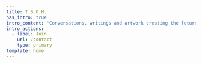 ```yaml
---
title: T.S.O.H.
has_intro: true
intro_content: 'Conversations, writings and artwork creating the future of our island home.'
intro_actions:
  - label: Join
    url: /contact
    type: primary
template: home
---
```

